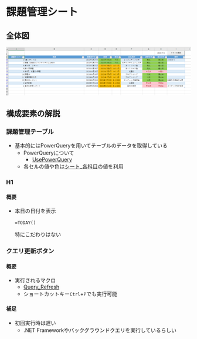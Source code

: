 # 課題管理シート
## 全体図
![Management_1](img/Management_1.png)

## 構成要素の解説

### 課題管理テーブル
* 基本的にはPowerQueryを用いてテーブルのデータを取得している
    * PowerQueryについて
        * [UsePowerQuery](UsePowerQuery.md)
    * 各セルの値や色は[シート_各科目](シート_各科目.md)の値を利用

### H1
#### 概要
* 本日の日付を表示
    ```
    =TODAY()
    ```
    特にこだわりはない

### クエリ更新ボタン
#### 概要
* 実行されるマクロ
    * [Query_Refresh](bas\Query_Refresh.bas)
    * ショートカットキー`Ctrl`+`P`でも実行可能

#### 補足
* 初回実行時は遅い
    * .NET Frameworkやバックグラウンドクエリを実行しているらしい